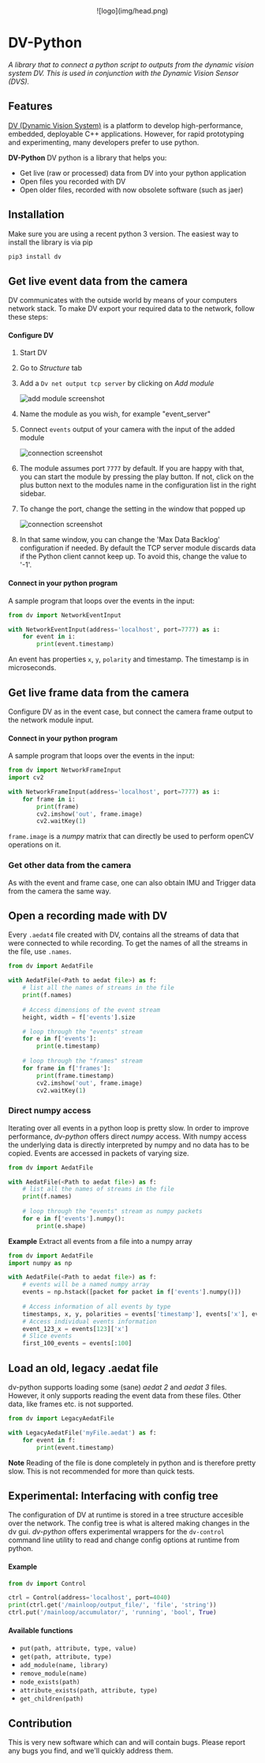 <center>![logo](img/head.png)</center>

# DV-Python

*A library that to connect a python script to outputs from the dynamic vision system DV. This is used in conjunction with the Dynamic Vision Sensor (DVS).*

## Features
[DV (Dynamic Vision System)](https://inivation.gitlab.io/dv/dv-docs/) is a platform to develop high-performance, embedded, deployable C++ applications. However, for rapid prototyping and experimenting, many developers prefer to use python. 

**DV-Python** DV python is a library that helps you:

* Get live (raw or processed) data from DV into your python application
* Open files you recorded with DV
* Open older files, recorded with now obsolete software (such as jaer)

## Installation
Make sure you are using a recent python 3 version.
The easiest way to install the library is via pip

```bash
pip3 install dv
```

## Get live event data from the camera

DV communicates with the outside world by means of your computers network stack. To make DV export your required data to the network, follow these steps:

#### Configure DV

1. Start DV
2. Go to *Structure* tab
3. Add a `Dv net output tcp server` by clicking on *Add module*

   ![add module screenshot](img/1.png)

4. Name the module as you wish, for example "event_server"
5. Connect `events` output of your camera with the input of the added module

   ![connection screenshot](img/2.png)

6. The module assumes port `7777` by default. If you are happy with that, you can start the module by pressing the play button. If not, click on the plus button next to the modules name in the configuration list in the right sidebar. 
7. To change the port, change the setting in the window that popped up

   ![connection screenshot](img/3.png)

8. In that same window, you can change the 'Max Data Backlog' configuration if needed. By default the TCP server module discards data if the Python client cannot keep up. To avoid this, change the value to '-1'.

#### Connect in your python program

A sample program that loops over the events in the input:

```python
from dv import NetworkEventInput

with NetworkEventInput(address='localhost', port=7777) as i:
    for event in i:
        print(event.timestamp)
```

An event has properties `x`, `y`, `polarity` and timestamp. The timestamp is in microseconds.

## Get live frame data from the camera

Configure DV as in the event case, but connect the camera frame output to the network module input.

#### Connect in your python program

A sample program that loops over the events in the input:

```python
from dv import NetworkFrameInput
import cv2

with NetworkFrameInput(address='localhost', port=7777) as i:
    for frame in i:
        print(frame)
        cv2.imshow('out', frame.image)
        cv2.waitKey(1)
```

`frame.image` is a *numpy* matrix that can directly be used to perform openCV operations on it.

### Get other data from the camera
As with the event and frame case, one can also obtain IMU and Trigger data from the camera the same way.


## Open a recording made with DV

Every `.aedat4` file created with DV, contains all the streams of data that were connected to while recording. To get the names of all the streams in the file, use `.names`.

```python
from dv import AedatFile

with AedatFile(<Path to aedat file>) as f:
    # list all the names of streams in the file
    print(f.names)
    
    # Access dimensions of the event stream
    height, width = f['events'].size    

    # loop through the "events" stream
    for e in f['events']:
        print(e.timestamp)
        
    # loop through the "frames" stream
    for frame in f['frames']:
        print(frame.timestamp)
        cv2.imshow('out', frame.image)
        cv2.waitKey(1)
```

### Direct numpy access

Iterating over all events in a python loop is pretty slow. In order to improve performance, *dv-python* offers direct *numpy* access.
With numpy access the underlying data is directly interpreted by numpy and no data has to be copied.
Events are accessed in packets of varying size. 

```python
from dv import AedatFile

with AedatFile(<Path to aedat file>) as f:
    # list all the names of streams in the file
    print(f.names)
    
    # loop through the "events" stream as numpy packets
    for e in f['events'].numpy():
        print(e.shape)
```

**Example** Extract all events from a file into a numpy array

```python
from dv import AedatFile
import numpy as np

with AedatFile(<Path to aedat file>) as f:
    # events will be a named numpy array
    events = np.hstack([packet for packet in f['events'].numpy()])
    
    # Access information of all events by type
    timestamps, x, y, polarities = events['timestamp'], events['x'], events['y'], events['polarity']
    # Access individual events information
    event_123_x = events[123]['x']
    # Slice events
    first_100_events = events[:100]
```


## Load an old, legacy .aedat file
dv-python supports loading some (sane) *aedat 2* and *aedat 3* files. However, it only supports reading the event data from these files. Other data, like frames etc. is not supported.

```python
from dv import LegacyAedatFile

with LegacyAedatFile('myFile.aedat') as f:
	for event in f:
		print(event.timestamp)
```

**Note** Reading of the file is done completely in python and is therefore pretty slow. This is not recommended for more than quick tests.

## Experimental: Interfacing with config tree

The configuration of DV at runtime is stored in a tree structure accesible over the network. The config tree is what is altered making changes in the dv gui. *dv-python* offers experimental wrappers for the `dv-control` command line utility to read and change config options at runtime from python.

#### Example

```python
from dv import Control

ctrl = Control(address='localhost', port=4040)
print(ctrl.get('/mainloop/output_file/', 'file', 'string'))
ctrl.put('/mainloop/accumulator/', 'running', 'bool', True)
```

#### Available functions

* `put(path, attribute, type, value)`
* `get(path, attribute, type)`
* `add_module(name, library)`
* `remove_module(name)`
* `node_exists(path)`
* `attribute_exists(path, attribute, type)`
* `get_children(path)`


## Contribution

This is very new software which can and will contain bugs. Please report any bugs you find, and we'll quickly address them.
